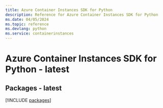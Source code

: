 ```yaml
---
title: Azure Container Instances SDK for Python
description: Reference for Azure Container Instances SDK for Python
ms.date: 04/05/2024
ms.topic: reference
ms.devlang: python
ms.service: containerinstances
---
```

# Azure Container Instances SDK for Python - latest
## Packages - latest
[!INCLUDE [packages](container-instances-index.md)]